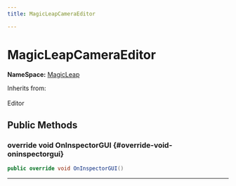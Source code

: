 ```yaml
---
title: MagicLeapCameraEditor

---
```


# MagicLeapCameraEditor



**NameSpace:** 
[MagicLeap](/versioned_docs/version-14-Jun-2023/unity-api/api/UnityEditor.XR.MagicLeap/UnityEditor.XR.MagicLeap.md) 





Inherits from: <br></br>Editor




## Public Methods

### override void OnInspectorGUI {#override-void-oninspectorgui}

```csharp
public override void OnInspectorGUI()
```






-----------

